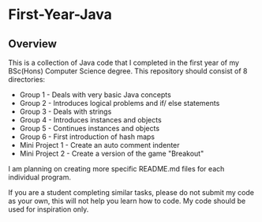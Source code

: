 # First-Year-Java
## Overview

This is a collection of Java code that I completed in the first year of my BSc(Hons) Computer Science degree. This repository should consist of 8 directories:
- Group 1 - Deals with very basic Java concepts
- Group 2 - Introduces logical problems and if/ else statements
- Group 3 - Deals with strings
- Group 4 - Introduces instances and objects
- Group 5 - Continues instances and objects
- Group 6 - First introduction of hash maps
- Mini Project 1 - Create an auto comment indenter
- Mini Project 2 - Create a version of the game "Breakout"

I am planning on creating more specific README.md files for each individual program.

If you are a student completing similar tasks, please do not submit my code as your own, this will not help you learn how to code. My code should be used for inspiration only.
